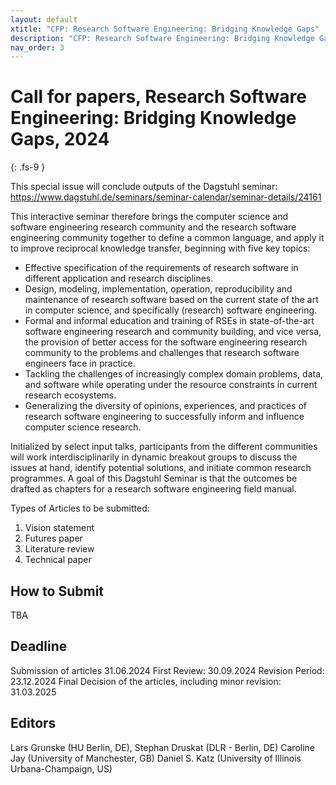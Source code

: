 ```yaml
---
layout: default
xtitle: "CFP: Research Software Engineering: Bridging Knowledge Gaps"
description: "CFP: Research Software Engineering: Bridging Knowledge Gaps"
nav_order: 3
---
```


# Call for papers, Research Software Engineering: Bridging Knowledge Gaps, 2024
{: .fs-9 }

This special issue will conclude outputs of the Dagstuhl seminar:
https://www.dagstuhl.de/seminars/seminar-calendar/seminar-details/24161

This interactive seminar therefore brings the computer science and
software engineering research community and the research software
engineering community together to define a common language, and apply
it to improve reciprocal knowledge transfer, beginning with five key
topics:

- Effective specification of the requirements of research software in
different application and research disciplines.
- Design, modeling, implementation, operation, reproducibility and
maintenance of research software based on the current state of the art
in computer science, and specifically (research) software engineering.
- Formal and informal education and training of RSEs in
state-of-the-art software engineering research and community building,
and vice versa, the provision of better access for the software
engineering research community to the problems and challenges that
research software engineers face in practice.
- Tackling the challenges of increasingly complex domain problems,
data, and software while operating under the resource constraints in
current research ecosystems.
- Generalizing the diversity of opinions, experiences, and practices
of research software engineering to successfully inform and influence
computer science research.

Initialized by select input talks, participants from the different
communities will work interdisciplinarily in dynamic breakout groups
to discuss the issues at hand, identify potential solutions, and
initiate common research programmes. A goal of this Dagstuhl Seminar
is that the outcomes be drafted as chapters for a research software
engineering field manual.

Types of Articles to be submitted:
1. Vision statement
2. Futures paper
3. Literature review
4. Technical paper

## How to Submit

TBA

## Deadline

Submission of articles 31.06.2024
First Review: 30.09.2024
Revision Period: 23.12.2024
Final Decision of the articles, including minor revision: 31.03.2025

## Editors

Lars Grunske (HU Berlin, DE),
Stephan Druskat (DLR - Berlin, DE)
Caroline Jay (University of Manchester, GB)
Daniel S. Katz (University of Illinois Urbana-Champaign, US)
